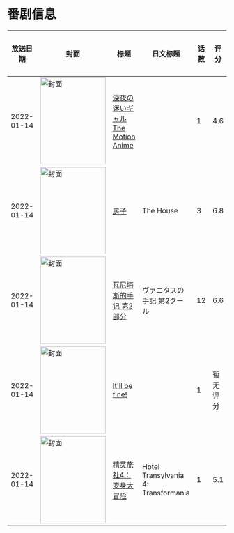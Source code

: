 # 番剧信息

|放送日期|封面|标题|日文标题|话数|评分|评分人数|
|---|---|---|---|---|---|---|
|2022-01-14|<img src="https://bangumi.tv/img/no_icon_subject.png" alt="封面" style="width:150px;height:200px;object-fit:cover;">|[深夜の迷いギャル The Motion Anime](https://bangumi.tv/subject/363255)||1|4.6|14人评分|
|2022-01-14|<img src="https://lain.bgm.tv/pic/cover/c/48/17/366138_5xrr9.jpg" alt="封面" style="width:150px;height:200px;object-fit:cover;">|[房子](https://bangumi.tv/subject/366138)|The House|3|6.8|12人评分|
|2022-01-14|<img src="https://lain.bgm.tv/pic/cover/c/09/b3/338270_Nyv6S.jpg" alt="封面" style="width:150px;height:200px;object-fit:cover;">|[瓦尼塔斯的手记 第2部分](https://bangumi.tv/subject/338270)|ヴァニタスの手記 第2クール|12|6.6|781人评分|
|2022-01-14|<img src="https://lain.bgm.tv/pic/cover/c/34/90/419840_zJpX5.jpg" alt="封面" style="width:150px;height:200px;object-fit:cover;">|[It'll be fine!](https://bangumi.tv/subject/419840)||1|暂无评分|少于10人评分|
|2022-01-14|<img src="https://lain.bgm.tv/pic/cover/c/bf/40/365782_F6vzV.jpg" alt="封面" style="width:150px;height:200px;object-fit:cover;">|[精灵旅社4：变身大冒险](https://bangumi.tv/subject/365782)|Hotel Transylvania 4: Transformania|1|5.1|80人评分|
